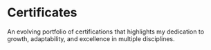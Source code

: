 # Certificates
An evolving portfolio of certifications that highlights my dedication to growth, adaptability, and excellence in multiple disciplines.
